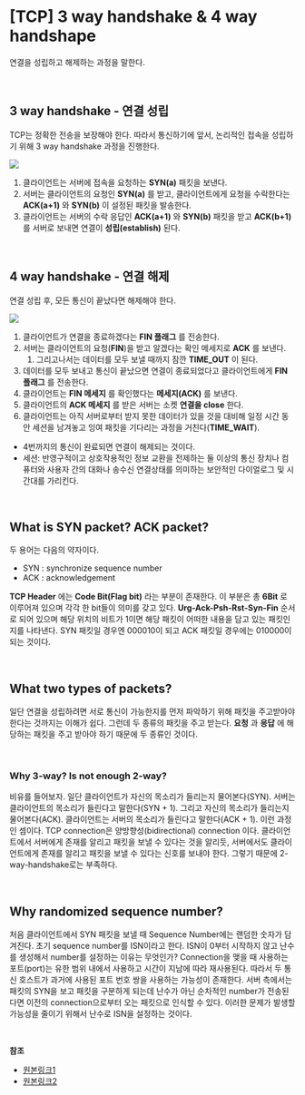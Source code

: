 # [TCP] 3 way handshake & 4 way handshape

연결을 성립하고 해제하는 과정을 말한다.

<br/>

## 3 way handshake - 연결 성립

TCP는 정확한 전송을 보장해야 한다. 따라서 통신하기에 앞서, 논리적인 접속을 성립하기 위해 3 way handshake 과정을 진행한다.

![](https://t1.daumcdn.net/cfile/tistory/2352F94A58D7287932)

1. 클라이언트는 서버에 접속을 요청하는 **SYN(a)** 패킷을 보낸다.
2. 서버는 클라이언트의 요청인 **SYN(a)** 를 받고, 클라이언트에게 요청을 수락한다는 **ACK(a+1)** 와 **SYN(b)** 이 설정된 패킷을 발송한다.
3. 클라이언트는 서버의 수락 응답인 **ACK(a+1)** 와 **SYN(b)** 패킷을 받고 **ACK(b+1)** 를 서버로 보내면 연결이 **성립(establish)** 된다.

<br/>

## 4 way handshake - 연결 해제

연결 성립 후, 모든 통신이 끝났다면 해제해야 한다.

![](https://t1.daumcdn.net/cfile/tistory/2336285058D7288E33)

1. 클라이언트가 연결을 종료하겠다는 **FIN 플래그** 를 전송한다.
2. 서버는 클라이언트의 요청(**FIN**)을 받고 알겠다는 확인 메세지로 **ACK** 를 보낸다.
   1. 그리고나서는 데이터를 모두 보낼 때까지 잠깐 **TIME_OUT** 이 된다.
3. 데이터를 모두 보내고 통신이 끝났으면 연결이 종료되었다고 클라이언트에게 **FIN 플래그** 를 전송한다.
4. 클라이언트는 **FIN 메세지** 를 확인했다는 **메세지(ACK)** 를 보낸다.
5. 클라이언트의 **ACK 메세지** 를 받은 서버는 소켓 **연결을 close** 한다.
6. 클라이언트는 아직 서버로부터 받지 못한 데이터가 있을 것을 대비해 일정 시간 동안 세션을 남겨놓고 잉여 패킷을 기다리는 과정을 거친다(**TIME_WAIT**).

* 4번까지의 통신이 완료되면 연결이 해제되는 것이다.
* 세션: 반영구적이고 상호작용적인 정보 교환을 전제하는 둘 이상의 통신 장치나 컴퓨터와 사용자 간의 대화나 송수신 연결상태를 의미하는 보안적인 다이얼로그 및 시간대를 가리킨다.

<br/>

## What is SYN packet? ACK packet?

두 용어는 다음의 약자이다.

* SYN : synchronize sequence number
* ACK : acknowledgement

**TCP Header** 에는 **Code Bit(Flag bit)** 라는 부분이 존재한다. 이 부분은 총 **6Bit** 로 이루어져 있으며 각각 한 bit들이 의미를 갖고 있다. **Urg-Ack-Psh-Rst-Syn-Fin** 순서로 되어 있으며 해당 위치의 비트가 1이면 해당 패킷이 어떠한 내용을 담고 있는 패킷인지를 나타낸다. SYN 패킷일 경우엔 000010이 되고 ACK 패킷일 경우에는 010000이 되는 것이다.

<br/>

## What two types of packets?

일단 연결을 성립하려면 서로 통신이 가능한지를 먼저 파악하기 위해 패킷을 주고받아야 한다는 것까지는 이해가 쉽다. 그런데 두 종류의 패킷을 주고 받는다. **요청** 과 **응답** 에 해당하는 패킷을 주고 받아야 하기 때문에 두 종류인 것이다.

<br/>

### Why 3-way? Is not enough 2-way?

비유를 들어보자. 일단 클라이언트가 자신의 목소리가 들리는지 물어본다(SYN). 서버는 클라이언트의 목소리가 들린다고 말한다(SYN + 1). 그리고 자신의 목소리가 들리는지 물어본다(ACK). 클라이언트는 서버의 목소리가 들린다고 말한다(ACK + 1). 이런 과정인 셈이다. TCP connection은 양방향성(bidirectional) connection 이다. 클라이언트에서 서버에게 존재를 알리고 패킷을 보낼 수 있다는 것을 알리듯, 서버에서도 클라이언트에게 존재를 알리고 패킷을 보낼 수 있다는 신호를 보내야 한다. 그렇기 때문에 2-way-handshake로는 부족하다.

<br/>

## Why randomized sequence number?

처음 클라이언트에서 SYN 패킷을 보낼 때 Sequence Number에는 랜덤한 숫자가 담겨진다. 초기 sequence number를 ISN이라고 한다. ISN이 0부터 시작하지 않고 난수를 생성해서 number를 설정하는 이유는 무엇인가? Connection을 맺을 때 사용하는 포트(port)는 유한 범위 내에서 사용하고 시간이 지남에 따라 재사용된다. 따라서 두 통신 호스트가 과거에 사용된 포트 번호 쌍을 사용하는 가능성이 존재한다. 서버 측에서는 패킷의 SYN을 보고 패킷을 구분하게 되는데 난수가 아닌 순차적인 number가 전송된다면 이전의 connection으로부터 오는 패킷으로 인식할 수 있다. 이러한 문제가 발생할 가능성을 줄이기 위해서 난수로 ISN을 설정하는 것이다.

<br/>

**참조**
* [원본링크1](https://asfirstalways.tistory.com/356)
* [원본링크2](https://gyoogle.dev/blog/computer-science/network/TCP%203%20way%20handshake%20&%204%20way%20handshake.html)
